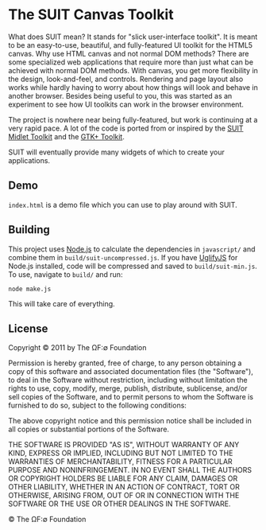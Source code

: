 # The SUIT Canvas Toolkit

What does SUIT mean? It stands for "slick user-interface toolkit". It is meant to be an easy-to-use, beautiful, and fully-featured UI toolkit for the HTML5 canvas. Why use HTML canvas and not normal DOM methods? There are some specialized web applications that require more than just what can be achieved with normal DOM methods. With canvas, you get more flexibility in the design, look-and-feel, and controls. Rendering and page layout also works while hardly having to worry about how things will look and behave in another browser. Besides being useful to you, this was started as an experiment to see how UI toolkits can work in the browser environment.

The project is nowhere near being fully-featured, but work is continuing at a very rapid pace. A lot of the code is ported from or inspired by the [SUIT Midlet Toolkit](https://code.google.com/p/suit-midlet-toolkit/) and the [GTK+ Toolkit](http://www.gtk.org/).

SUIT will eventually provide many widgets of which to create your applications.

## Demo

`index.html` is a demo file which you can use to play around with SUIT.

## Building

This project uses [Node.js](http://nodejs.org/) to calculate the dependencies in `javascript/` and combine them in `build/suit-uncompressed.js`. If you have [UglifyJS](https://github.com/mishoo/UglifyJS) for Node.js installed, code will be compressed and saved to `build/suit-min.js`. To use, navigate to `build/` and run:

```
node make.js
```

This will take care of everything.

## License

Copyright © 2011 by The ΩF:∅ Foundation

Permission is hereby granted, free of charge, to any person obtaining a copy of this software and associated documentation files (the "Software"), to deal in the Software without restriction, including without limitation the rights to use, copy, modify, merge, publish, distribute, sublicense, and/or sell copies of the Software, and to permit persons to whom the Software is furnished to do so, subject to the following conditions:

The above copyright notice and this permission notice shall be included in all copies or substantial portions of the Software.

THE SOFTWARE IS PROVIDED "AS IS", WITHOUT WARRANTY OF ANY KIND, EXPRESS OR IMPLIED, INCLUDING BUT NOT LIMITED TO THE WARRANTIES OF MERCHANTABILITY, FITNESS FOR A PARTICULAR PURPOSE AND NONINFRINGEMENT. IN NO EVENT SHALL THE AUTHORS OR COPYRIGHT HOLDERS BE LIABLE FOR ANY CLAIM, DAMAGES OR OTHER LIABILITY, WHETHER IN AN ACTION OF CONTRACT, TORT OR OTHERWISE, ARISING FROM, OUT OF OR IN CONNECTION WITH THE SOFTWARE OR THE USE OR OTHER DEALINGS IN THE SOFTWARE.

© The ΩF:∅ Foundation
